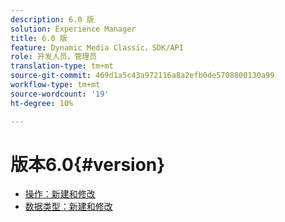 ```yaml
---
description: 6.0 版
solution: Experience Manager
title: 6.0 版
feature: Dynamic Media Classic，SDK/API
role: 开发人员，管理员
translation-type: tm+mt
source-git-commit: 469d1a5c43a972116a8a2efb0de5708800130a99
workflow-type: tm+mt
source-wordcount: '19'
ht-degree: 10%

---
```



# 版本6.0{#version}

* [操作：新建和修改](r-6-operations.md)
* [数据类型：新建和修改](r-6-types.md)
